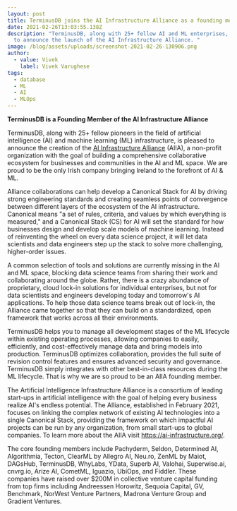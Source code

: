```yaml
---
layout: post
title: TerminusDB joins the AI Infrastructure Alliance as a founding member
date: 2021-02-26T13:03:55.138Z
description: "TerminusDB, along with 25+ fellow AI and ML enterprises, is proud
  to announce the launch of the AI Infrastructure Alliance. "
image: /blog/assets/uploads/screenshot-2021-02-26-130906.png
author:
  - value: Vivek
    label: Vivek Varughese
tags:
  - database
  - ML
  - AI
  - MLOps
---
```

<!--StartFragment-->

**TerminusDB is a Founding Member of the AI Infrastructure Alliance**

TerminusDB, along with 25+ fellow pioneers in the field of artificial intelligence (AI) and machine learning (ML) infrastructure, is pleased to announce the creation of the [AI Infrastructure Alliance](https://ai-infrastructure.org/) (AIIA), a non-profit organization with the goal of building a comprehensive collaborative ecosystem for businesses and communities in the AI and ML space. We are proud to be the only Irish company bringing Ireland to the forefront of AI & ML.

Alliance collaborations can help develop a Canonical Stack for AI by driving strong engineering standards and creating seamless points of convergence between different layers of the ecosystem of the AI infrastructure. Canonical means "a set of rules, criteria, and values by which everything is measured," and a Canonical Stack (CS) for AI will set the standard for how businesses design and develop scale models of machine learning. Instead of reinventing the wheel on every data science project, it will let data scientists and data engineers step up the stack to solve more challenging, higher-order issues.

A common selection of tools and solutions are currently missing in the AI and ML space, blocking data science teams from sharing their work and collaborating around the globe. Rather, there is a crazy abundance of proprietary, cloud lock-in solutions for individual enterprises, but not for data scientists and engineers developing today and tomorrow's AI applications. To help those data science teams break out of lock-in, the Alliance came together so that they can build on a standardized, open framework that works across all their environments.

TerminusDB helps you to manage all development stages of the ML lifecycle within existing operating processes, allowing companies to easily, efficiently, and cost-effectively manage data and bring models into production. TerminusDB optimizes collaboration, provides the full suite of revision control features and ensures advanced security and governance. TerminusDB simply integrates with other best-in-class resources during the ML lifecycle. That is why we are so proud to be an AIIA founding member.

The Artificial Intelligence Infrastructure Alliance is a consortium of leading start-ups in artificial intelligence with the goal of helping every business realize AI's endless potential. The Alliance, established in February 2021, focuses on linking the complex network of existing AI technologies into a single Canonical Stack, providing the framework on which impactful AI projects can be run by any organization, from small start-ups to global companies. To learn more about the AIIA visit <https://ai-infrastructure.org/>.

The core founding members include Pachyderm, Seldon, Determined AI, Algorithmia, Tecton, ClearML by Allegro AI, Neu.ro, ZenML by Maiot, DAGsHub, TerminusDB, WhyLabs, YData, Superb AI, Valohai, Superwise.ai, cnvrg.io, Arize AI, CometML, Iguazio, UbiOps, and Fiddler. These companies have raised over $200M in collective venture capital funding from top firms including Andreessen Horowitz, Sequoia Capital, GV, Benchmark, NorWest Venture Partners, Madrona Venture Group and Gradient Ventures.



<!--EndFragment-->